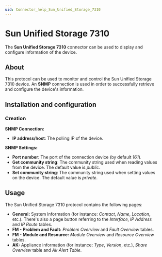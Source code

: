 ```yaml
---
uid: Connector_help_Sun_Unified_Storage_7310
---
```


# Sun Unified Storage 7310

The **Sun Unified Storage 7310** connector can be used to display and configure information of the device.

## About

This protocol can be used to monitor and control the Sun Unified Storage 7310 device. An **SNMP** connection is used in order to successfully retrieve and configure the device's information.

## Installation and configuration

### Creation

**SNMP Connection:**

- **IP address/host**: The polling IP of the device.

**SNMP Settings:**

- **Port number**: The port of the connection device (by default *161*).
- **Get community string**: The community string used when reading values from the device. The default value is *public*.
- **Set community string**: The community string used when setting values on the device. The default value is *private*.

## Usage

The Sun Unified Storage 7310 protocol contains the following pages:

- **General:** System Information (for instance: *Contact*, *Name*, *Location*, etc.). There's also a page button referring to the *Interface*, *IP Address* and *IP Route* tables.
- **FM - Problem and Fault:** *Problem Overview* and *Fault Overview* tables.
- **FM - Module and Resource:** *Module Overview* and *Resource Overview* tables.
- **AK:** Appliance information (for instance: *Type*, *Version*, etc.), *Share Overview* table and *Ak Alert Table*.
